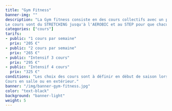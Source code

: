 ```yaml
---
title: "Gym Fitness"
banner-img: ""
description: "La Gym fitness consiste en des cours collectifs avec un professeur diplômé.<br>
Le cours vont du STRETCHING jusqu'à l'AEROBIC et au STEP pour que chacun et chacune trouve ce qui lui convient le mieux."
categories: ["cours"]
tarifs:
- public: "1 cours par semaine"
  prix: "205 €"
- public: "2 cours par semaine"
  prix: "265 €"
- public: "Intensif 3 cours"
  prix: "295 €"
- public: "Intensif 4 cours"
  prix: "325 €"
conditions: "Les choix des cours sont à définir en début de saison lors des inscriptions.<br>
Cours en salle ou en extérieur."
banner: "/img/banner-gym-fitness.jpg"
color: "text-black"
background: "banner-light"
weight: 5
---
```


